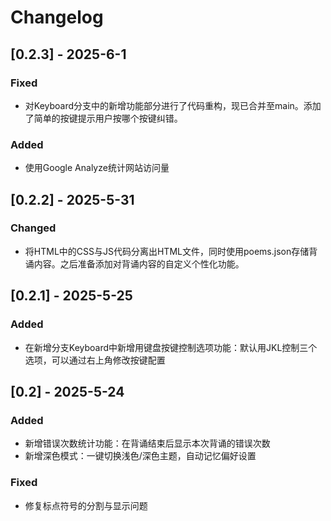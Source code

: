 # Changelog

## [0.2.3] - 2025-6-1
### Fixed
- 对Keyboard分支中的新增功能部分进行了代码重构，现已合并至main。添加了简单的按键提示用户按哪个按键纠错。
### Added
- 使用Google Analyze统计网站访问量 

## [0.2.2] - 2025-5-31
### Changed
- 将HTML中的CSS与JS代码分离出HTML文件，同时使用poems.json存储背诵内容。之后准备添加对背诵内容的自定义个性化功能。

## [0.2.1] - 2025-5-25
### Added
- 在新增分支Keyboard中新增用键盘按键控制选项功能：默认用JKL控制三个选项，可以通过右上角修改按键配置

## [0.2] - 2025-5-24
### Added
- 新增错误次数统计功能：在背诵结束后显示本次背诵的错误次数
- 新增深色模式：一键切换浅色/深色主题，自动记忆偏好设置

### Fixed
- 修复标点符号的分割与显示问题

<!-- 
### Added     (新功能)
### Changed   (现有功能修改)
### Deprecated (即将删除的功能)
### Removed    (已删除功能)
### Fixed      (问题修复)
### Security   (安全相关更新)
 -->